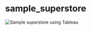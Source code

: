 # sample_superstore

![Sample superstore using Tableau](https://github.com/akajala/sample_superstore/assets/125899272/c027633d-402c-4950-b72a-41c1764a939d)
